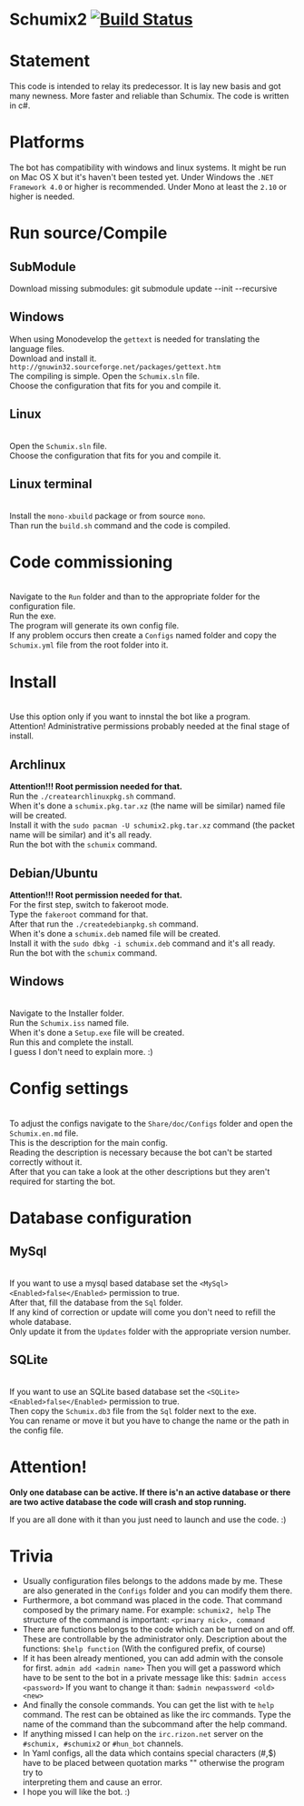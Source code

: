 # Schumix2 [![Build Status](https://travis-ci.org/Schumix/Schumix2.png?branch=stable)](https://travis-ci.org/Schumix/Schumix2)

# Statement

This code is intended to relay its predecessor. It is lay new basis and got many newness.
More faster and reliable than Schumix. The code is written in c#.

# Platforms

The bot has compatibility with windows and linux systems.
It might be run on Mac OS X but it's haven't been tested yet.
Under Windows the `.NET Framework 4.0` or higher is recommended.
Under Mono at least the `2.10` or higher is needed.

# Run source/Compile

## SubModule

Download missing submodules: git submodule update --init --recursive

## Windows

When using Monodevelop the `gettext` is needed for translating the language files.
<br>Download and install it. `http://gnuwin32.sourceforge.net/packages/gettext.htm`
<br>The compiling is simple. Open the `Schumix.sln` file.
<br>Choose the configuration that fits for you and compile it.
## Linux

<br>Open the `Schumix.sln` file.
<br>Choose the configuration that fits for you and compile it.

## Linux terminal

<br>Install the `mono-xbuild` package or from source `mono`.
<br>Than run the `build.sh` command and the code is compiled.

# Code commissioning

<br>Navigate to the `Run` folder and than to the appropriate folder for the configuration file.
<br>Run the exe.
<br>The program will generate its own config file.
<br>If any problem occurs then create a `Configs` named folder and copy the `Schumix.yml` file from the root folder into it.

# Install

<br>Use this option only if you want to innstal the bot like a program.
<br>Attention! Administrative permissions probably needed at the final stage of install.

## Archlinux

**Attention!!! Root permission needed for that.**
<br>Run the `./createarchlinuxpkg.sh` command.
<br>When it's done a `schumix.pkg.tar.xz` (the name will be similar) named file will be created.
<br>Install it with the `sudo pacman -U schumix2.pkg.tar.xz` command (the packet name will be similar) and it's all ready.
<br>Run the bot with the `schumix` command.

## Debian/Ubuntu

**Attention!!! Root permission needed for that.**
<br>For the first step, switch to fakeroot mode.
<br>Type the `fakeroot` command for that.
<br>After that run the `./createdebianpkg.sh` command.
<br>When it's done a `schumix.deb` named file will be created.
<br>Install it with the `sudo dbkg -i schumix.deb` command and it's all ready.
<br>Run the bot with the `schumix` command.

## Windows

<br>Navigate to the Installer folder.
<br>Run the `Schumix.iss` named file.
<br>When it's done a `Setup.exe` file will be created.
<br>Run this and complete the install.
<br>I guess I don't need to explain more. :)

# Config settings

<br>To adjust the configs navigate to the `Share/doc/Configs` folder and open the `Schumix.en.md` file.
<br>This is the description for the main config.
<br>Reading the description is necessary because the bot can't be started correctly without it.
<br>After that you can take a look at the other descriptions but they aren't required for starting the bot.

# Database configuration

## MySql

<br>If you want to use a mysql based database set the `<MySql><Enabled>false</Enabled>` permission to true.
<br>After that, fill the database from the `Sql` folder.
<br>If any kind of correction or update will come you don't need to refill the whole database.
<br>Only update it from the `Updates` folder with the appropriate version number.

## SQLite

<br>If you want to use an SQLite based database set the `<SQLite><Enabled>false</Enabled>` permission to true.
<br>Then copy the `Schumix.db3` file from the `Sql` folder next to the exe.
<br>You can rename or move it but you have to change the name or the path in the config file.

# Attention!

**Only one database can be active. If there is'n an active database or there are two active database the code will crash and stop running.**

If you are all done with it than you just need to launch and use the code. :)

# Trivia

* Usually configuration files belongs to the addons made by me. These are also generated in the `Configs` folder and you can modify them there.
* Furthermore, a bot command was placed in the code. That command composed by the primary name. For example: `schumix2, help`
  The structure of the command is important: `<primary nick>, command`
* There are functions belongs to the code which can be turned on and off. These are controllable by the administrator only.
  Description about the functions: `$help function` (With the configured prefix, of course)
* If it has been already mentioned, you can add admin with the console for first.
  `admin add <admin name>`
  Then you will get a password which have to be sent to the bot in a private message like this: `$admin access <password>`
  If you want to change it than: `$admin newpassword <old> <new>`
* And finally the console commands. You can get the list with te `help` command.
  The rest can be obtained as like the irc commands. Type the name of the command than the subcommand after the help command.
* If anything missed I can help on the `irc.rizon.net` server on the `#schumix, #schumix2` or `#hun_bot` channels.
* In Yaml configs, all the data which contains special characters (#,$) have to be placed between quotation marks "" otherwise the program try to    
  interpreting them and cause an error.
* I hope you will like the bot. :)

